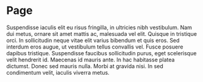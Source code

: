# Page

Suspendisse iaculis elit eu risus fringilla, in ultricies nibh vestibulum. Nam dui metus, ornare sit amet mattis ac, malesuada vel elit. Quisque in tristique orci. In sollicitudin neque vitae elit varius bibendum et quis eros. Sed interdum eros augue, ut vestibulum tellus convallis vel. Fusce posuere dapibus tristique. Suspendisse faucibus sollicitudin purus, eget scelerisque velit hendrerit id. Maecenas id mauris ante. In hac habitasse platea dictumst. Donec sed mauris nulla. Morbi at gravida nisi. In sed condimentum velit, iaculis viverra metus.

